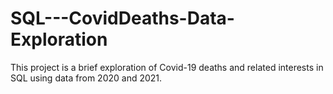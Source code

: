 # SQL---CovidDeaths-Data-Exploration

This project is a brief exploration of Covid-19 deaths and related interests in SQL using data from 2020 and 2021.
